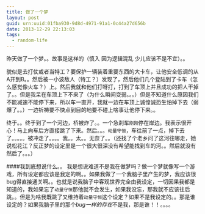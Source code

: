 ```yaml
---
title: 做了一个梦
layout: post
guid: urn:uuid:01fba930-9d8d-4971-91a1-0c44a27d656b
date: 2013-12-29 22:13:03
tags:
  - random-life
---
```


昨天做了一个梦。。故事是这样的（慎入 因为逻辑混乱 少儿应该不是不宜）。。

貌似是去打仗或者当特工？要保护一辆装着重要东西的大卡车，让他安全低调的从A开到B。。然后被一小波敌人（特工？）发现了，然后他们几个登陆到了卡车（怎么感觉像火车？）上。然后我就和他们打呀打，打到了车顶上并且成功的把人干掉了。。但是我呆在车顶上下不来了（为什么瞬间变弱。。。）但是不知道什么原因我们不能减速不能停下来，所以车一直开，我就一边在车顶上诚惶诚恐生怕掉下去（弱爆了。。）一边祈祷要不快点到目的地要不碰上啥事让他停下来。。

终于。。终于到了一个河边，桥被炸了。。一个急刹车```刚刚```停在岸边。我表示很开心！马上向车后方直接跳了下来。然后。。。```动量守恒```，车往前了一点，掉下去了。。。。。被冲走了。。。。我。。太。。无奈了。。（还找了个老乡问了这河往哪走，她说松花江？反正梦的设定里是一个很大很深没有希望能找到车的河。。然后就没有然后了。。。）

####我到底想说什么。。
我是想说难道不是我在做梦吗？做一个梦就像写一个游戏，所有设定都应该是我定的啊。。如果我做了一个我脑子里产生的梦，我应该很bug得直接通关啊。。也就是说我脑子中客观世界完全由我设定，一切因果我都是知道的，我如果忘了```动量守恒```那他就不会发生，如果我没忘，那我就不应该往后跳。。但是为啥我既跳了又维持着```动量守恒```这个设定？如果不是我设定的。。那是谁设定的？如果我脑子里的那个*bug一样的存在*不是我，那是谁！！。。。。



